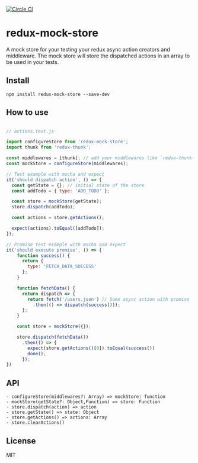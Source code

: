 [![Circle CI](https://circleci.com/gh/arnaudbenard/redux-mock-store/tree/master.svg?style=svg)](https://circleci.com/gh/arnaudbenard/redux-mock-store/tree/master)

# redux-mock-store

A mock store for your testing your redux async action creators and middleware. The mock store will store the dispatched actions in an array to be used in your tests.

## Install

```
npm install redux-mock-store --save-dev
```

## How to use

```js

// actions.test.js

import configureStore from 'redux-mock-store';
import thunk from 'redux-thunk';

const middlewares = [thunk]; // add your middlewares like `redux-thunk`
const mockStore = configureStore(middlewares);

// Test example with mocha and expect
it('should dispatch action', () => {
  const getState = {}; // initial state of the store
  const addTodo = { type: 'ADD_TODO' };

  const store = mockStore(getState);
  store.dispatch(addTodo);

  const actions = store.getActions();

  expect(actions).toEqual([addTodo]);
});

// Promise test example with mocha and expect
it('should execute promise', () => {
    function success() {
      return {
        type: 'FETCH_DATA_SUCCESS'
      };
    }

    function fetchData() {
      return dispatch => {
        return fetch('/users.json') // Some async action with promise
          .then(() => dispatch(success()));
      };
    }

    const store = mockStore({});

    store.dispatch(fetchData())
      .then(() => {
        expect(store.getActions()[0]).toEqual(success())
        done();
      });
})
```

## API

```
- configureStore(middlewares?: Array) => mockStore: function
- mockStore(getState?: Object,Function) => store: Function
- store.dispatch(action) => action
- store.getState() => state: Object
- store.getActions() => actions: Array
- store.clearActions()
```

## License

MIT
